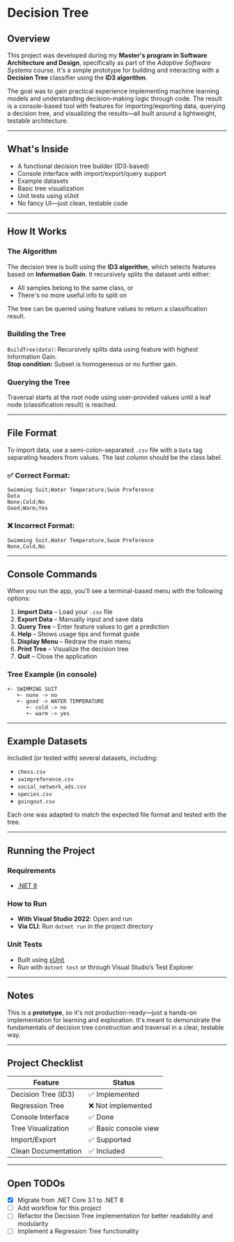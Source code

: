 
# Decision Tree

## Overview

This project was developed during my **Master's program in Software Architecture and Design**, specifically as part of the *Adaptive Software Systems* course. It's a simple prototype for building and interacting with a **Decision Tree** classifier using the **ID3 algorithm**.

The goal was to gain practical experience implementing machine learning models and understanding decision-making logic through code. The result is a console-based tool with features for importing/exporting data, querying a decision tree, and visualizing the results—all built around a lightweight, testable architecture.

---

## What's Inside

- A functional decision tree builder (ID3-based)
- Console interface with import/export/query support
- Example datasets
- Basic tree visualization
- Unit tests using xUnit
- No fancy UI—just clean, testable code

---

## How It Works

### The Algorithm

The decision tree is built using the **ID3 algorithm**, which selects features based on **Information Gain**. It recursively splits the dataset until either:
- All samples belong to the same class, or
- There's no more useful info to split on

The tree can be queried using feature values to return a classification result.

### Building the Tree
`BuildTree(data)`: Recursively splits data using feature with highest Information Gain.  
**Stop condition:** Subset is homogeneous or no further gain.

### Querying the Tree
Traversal starts at the root node using user-provided values until a leaf node (classification result) is reached.

---

## File Format

To import data, use a semi-colon-separated `.csv` file with a `Data` tag separating headers from values. The last column should be the class label.

### ✅ Correct Format:

```
Swimming Suit;Water Temperature;Swim Preference
Data
None;Cold;No
Good;Warm;Yes
```

### ❌ Incorrect Format:

```
Swimming Suit,Water Temperature,Swim Preference
None,Cold,No
```

---

## Console Commands

When you run the app, you'll see a terminal-based menu with the following options:

1. **Import Data** – Load your `.csv` file  
2. **Export Data** – Manually input and save data  
3. **Query Tree** – Enter feature values to get a prediction  
4. **Help** – Shows usage tips and format guide  
5. **Display Menu** – Redraw the main menu  
6. **Print Tree** – Visualize the decision tree  
7. **Quit** – Close the application

### Tree Example (in console)

```
+- SWIMMING SUIT
   +- none -> no
   +- good -> WATER TEMPERATURE
      +- cold -> no
      +- warm -> yes
```

---

## Example Datasets

Included (or tested with) several datasets, including:

- `chess.csv`
- `swimpreference.csv`
- `social_network_ads.csv`
- `species.csv`
- `goingout.csv`

Each one was adapted to match the expected file format and tested with the tree.

---

## Running the Project

### Requirements

- [.NET 8](https://dotnet.microsoft.com/en-us/download/dotnet/8.0)

### How to Run

- **With Visual Studio 2022**: Open and run  
- **Via CLI**: Run `dotnet run` in the project directory

### Unit Tests

- Built using [xUnit](https://xunit.net/)  
- Run with `dotnet test` or through Visual Studio’s Test Explorer

---

## Notes

This is a **prototype**, so it's not production-ready—just a hands-on implementation for learning and exploration. It's meant to demonstrate the fundamentals of decision tree construction and traversal in a clear, testable way.

---

## Project Checklist

| Feature                 | Status            |
|------------------------|-------------------|
| Decision Tree (ID3)    | ✅ Implemented     |
| Regression Tree        | ❌ Not implemented |
| Console Interface      | ✅ Done            |
| Tree Visualization     | ✅ Basic console view |
| Import/Export          | ✅ Supported       |
| Clean Documentation    | ✅ Included        |

---

## Open TODOs

- [x] Migrate from .NET Core 3.1 to .NET 8
- [ ] Add workflow for this project
- [ ] Refactor the Decision Tree implementation for better readability and modularity
- [ ] Implement a Regression Tree functionality
